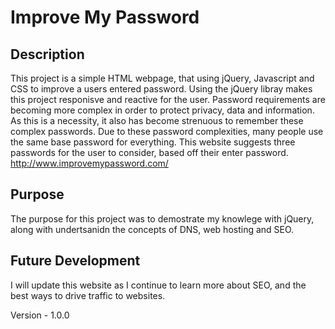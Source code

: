 # Improve My Password

## Description
This project is a simple HTML webpage, that using jQuery, Javascript and CSS to improve a users entered password. Using the jQuery libray makes this project responisve and reactive for the user. Password requirements are becoming more complex in order to protect privacy, data and information. As this is a necessity, it also has become strenuous to remember these complex passwords. Due to these password complexities, many people use the same base password for everything. This website suggests three passwords for the user to consider, based off their enter password.
http://www.improvemypassword.com/

## Purpose
The purpose for this project was to demostrate my knowlege with jQuery, along with undertsanidn the concepts of DNS, web hosting and SEO.

## Future Development
I will update this website as I continue to learn more about SEO, and the best ways to drive traffic to websites.

Version - 1.0.0


